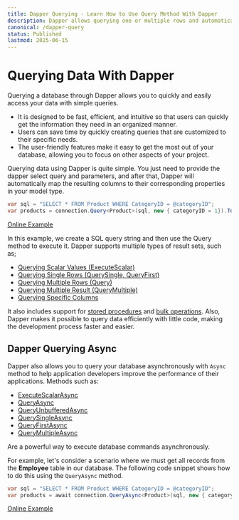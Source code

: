 ```yaml
---
title: Dapper Querying - Learn How to Use Query Method With Dapper
description: Dapper allows querying one or multiple rows and automatically map all the retrieved result to your model type. Learn more about available querying options.
canonical: /dapper-query
status: Published
lastmod: 2025-06-15
---
```


# Querying Data With Dapper

Querying a database through Dapper allows you to quickly and easily access your data with simple queries. 

 - It is designed to be fast, efficient, and intuitive so that users can quickly get the information they need in an organized manner. 
 - Users can save time by quickly creating queries that are customized to their specific needs. 
 - The user-friendly features make it easy to get the most out of your database, allowing you to focus on other aspects of your project. 

Querying data using Dapper is quite simple. You just need to provide the dapper select query and parameters, and after that, Dapper will automatically map the resulting columns to their corresponding properties in your model type. 

```csharp
var sql = "SELECT * FROM Product WHERE CategoryID = @categoryID";
var products = connection.Query<Product>(sql, new { categoryID = 1}).ToList();
```

[Online Example](https://dotnetfiddle.net/X7EBtc)

In this example, we create a SQL query string and then use the Query method to execute it. Dapper supports multiple types of result sets, such as;

- [Querying Scalar Values (ExecuteScalar)](/dapper-query/selecting-scalar-values)
- [Querying Single Rows (QuerySingle, QueryFirst)](/dapper-query/selecting-single-rows)
- [Querying Multiple Rows (Query)](/dapper-query/selecting-multiple-rows)
- [Querying Multiple Result (QueryMultiple)](/dapper-query/selecting-multiple-results)
- [Querying Specific Columns](/dapper-query/selecting-specific-columns)

It also includes support for [stored procedures](/stored-procedures) and [bulk operations](/bulk-operations). Also, Dapper makes it possible to query data efficiently with little code, making the development process faster and easier.

## Dapper Querying Async

Dapper also allows you to query your database asynchronously with `Async` method to help application developers improve the performance of their applications. Methods such as:

- [ExecuteScalarAsync](/dapper-query/selecting-scalar-values#dapper-executescalarasync)
- [QueryAsync](/dapper-query/selecting-multiple-rows#dapper-queryasync)
- [QueryUnbufferedAsync](/dapper-query/selecting-unbuffered-async)
- [QuerySingleAsync](/dapper-query/selecting-single-rows#dapper-querysingleasync)
- [QueryFirstAsync](/dapper-query/selecting-single-rows#dapper-queryfirstasync)
- [QueryMultipleAsync](/dapper-query/selecting-multiple-results#dapper-querymultipleasync)

Are a powerful way to execute database commands asynchronously.


For example, let's consider a scenario where we must get all records from the **Employee** table in our database. The following code snippet shows how to do this using the `QueryAsync` method.

```csharp
var sql = "SELECT * FROM Product WHERE CategoryID = @categoryID";
var products = await connection.QueryAsync<Product>(sql, new { categoryID = 1});
```

[Online Example](https://dotnetfiddle.net/OzwY7O)